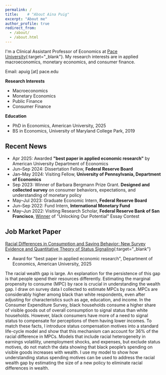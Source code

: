 ```yaml
---
permalink: /
title:    # "About Aina Puig"
excerpt: "About me"
author_profile: true
redirect_from: 
  - /about/
  - /about.html
---
```


I'm a Clinical Assistant Professor of Economics at [Pace University](https://www.pace.edu/){:target="_blank"}. My research interests are in applied macroeconomics, monetary economics, and consumer finance. 


Email: apuig [at] pace.edu

__Research Interests__
<ul>
  <li>Macroeconomics</li>
  <li>Monetary Economics</li>
  <li>Public Finance</li>
  <li>Consumer Finance</li>
</ul>

__Education__
<ul>
  <li>PhD in Economics, American University, 2025 </li>
  <li>BS in Economics, University of Maryland College Park, 2019 </li>
</ul>

Recent News
------
<ul>
  <li>Apr 2025: Awarded <b>"best paper in applied economic research"</b> by American University Department of Economics</li>
  <li>Jun–Sep 2024: Dissertation Fellow, <b>Federal Reserve Board</b></li>
  <li>Jan–May 2024: Visiting Fellow, <b>University of Pennsylvania, Department of Economics</b> </li>
  <li>Sep 2023: Winner of Barbara Bergmann Prize Grant. <b>Designed and collected survey</b> on consumer behaviors, expectations, and understanding of monetary policy</li>
  <li>May–Jul 2023: Graduate Economic Intern, <b>Federal Reserve Board</b></li>
  <li>Jun–Sep 2022: Fund Intern, <b>International Monetary Fund</b></li>
  <li>May–Jun 2022: Visiting Research Scholar, <b>Federal Reserve Bank of San Francisco</b>, <a href="https://www.frbsf.org/news-and-media/news-articles/press-releases/2022/05/san-francisco-fed-honors-graduate-students-from-american-university-uc-irvine-in-unlocking-our-potential-program/">Winner</a> of "Unlocking Our Potential" Essay Contest</li>
</ul>



Job Market Paper
------
[Racial Differences in Consumption and Saving Behavior: New Survey Evidence and Quantitative Theory of Status Signaling](http://ainapuig.github.io/files/papers/Paper_MPC_Race_AinaPuig.pdf){:target="_blank"}

<ul>
  <li>Award for "best paper in applied economic research", Department of Economics, American University, 2025</li>
</ul>


The racial wealth gap is large. An explanation for the persistence of this gap is that people spend their resources differently. Estimating the marginal propensity to consume (MPC) by race is crucial in understanding the wealth gap. I draw on survey data I collected to estimate MPCs by race. MPCs are considerably higher among black than white respondents, even after adjusting for characteristics such as age, education, and income. In the Consumer Expenditure Survey, black households consume a higher share of visible goods out of overall consumption to signal status than white households. However, black consumers have more of a need to signal status to compensate for perceptions of them having lower incomes. To match these facts, I introduce status compensation motives into a standard life-cycle model and show that this mechanism can account for 36% of the racial difference in MPCs. Models that include racial heterogeneity in earnings volatility, unemployment shocks, and expenses, but exclude status motives, do not match the data showing that black people’s spending on visible goods increases with wealth. I use my model to show how understanding status spending motives can be used to address the racial wealth gap by estimating the size of a new policy to eliminate racial differences in wealth.
